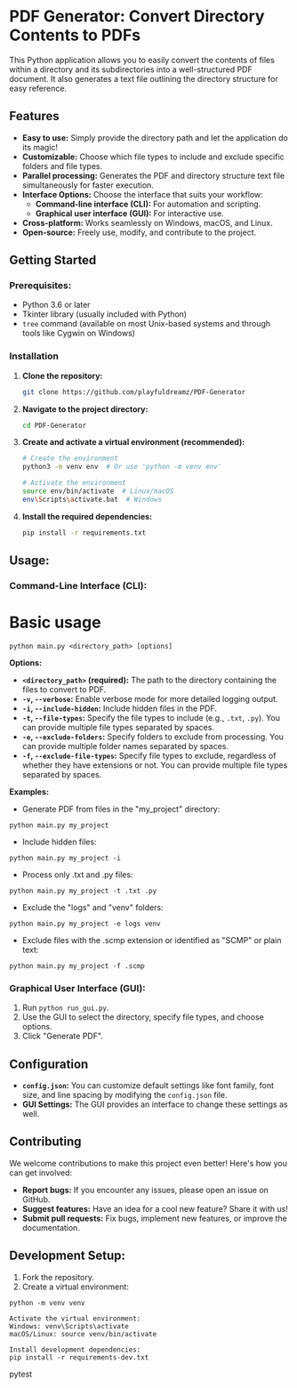# PDF Generator: Convert Directory Contents to PDFs

This Python application allows you to easily convert the contents of files within a directory and its subdirectories into a well-structured PDF document. It also generates a text file outlining the directory structure for easy reference.

## Features

*   **Easy to use:** Simply provide the directory path and let the application do its magic!
*   **Customizable:** Choose which file types to include and exclude specific folders and file types. 
*   **Parallel processing:** Generates the PDF and directory structure text file simultaneously for faster execution.
*   **Interface Options:** Choose the interface that suits your workflow:
    *   **Command-line interface (CLI):** For automation and scripting.
    *   **Graphical user interface (GUI):** For interactive use. 
*   **Cross-platform:** Works seamlessly on Windows, macOS, and Linux.
*   **Open-source:** Freely use, modify, and contribute to the project. 

## Getting Started

### Prerequisites:

*   Python 3.6 or later
*   Tkinter library (usually included with Python) 
*   `tree` command (available on most Unix-based systems and through tools like Cygwin on Windows)

### Installation

1. **Clone the repository:**
   ```bash
   git clone https://github.com/playfuldreamz/PDF-Generator
   ```

2. **Navigate to the project directory:**
   ```bash
   cd PDF-Generator
   ```

3. **Create and activate a virtual environment (recommended):**
   ```bash
   # Create the environment
   python3 -m venv env  # Or use 'python -m venv env'

   # Activate the environment
   source env/bin/activate  # Linux/macOS
   env\Scripts\activate.bat  # Windows
   ```

4. **Install the required dependencies:**
   ```bash
   pip install -r requirements.txt
   ```

## Usage:

### Command-Line Interface (CLI):
# Basic usage
```
python main.py <directory_path> [options]
```

**Options:**

*   **`<directory_path>` (required):** The path to the directory containing the files to convert to PDF. 
*   **`-v`, `--verbose`:** Enable verbose mode for more detailed logging output.
*   **`-i`, `--include-hidden`:** Include hidden files in the PDF.
*   **`-t`, `--file-types`:** Specify the file types to include (e.g., `.txt`, `.py`). You can provide multiple file types separated by spaces. 
*   **`-e`, `--exclude-folders`:** Specify folders to exclude from processing. You can provide multiple folder names separated by spaces.
*   **`-f`, `--exclude-file-types`:** Specify file types to exclude, regardless of whether they have extensions or not. You can provide multiple file types separated by spaces. 

**Examples:**

*   Generate PDF from files in the "my\_project" directory:

```
python main.py my_project 
```

*   Include hidden files:

```
python main.py my_project -i
``` 

*   Process only .txt and .py files:

```
python main.py my_project -t .txt .py
``` 

*   Exclude the "logs" and "venv" folders:

```
python main.py my_project -e logs venv
``` 

*   Exclude files with the .scmp extension or identified as "SCMP" or plain text: 
```
python main.py my_project -f .scmp 
``` 

### Graphical User Interface (GUI):

1.  Run `python run_gui.py`.
2.  Use the GUI to select the directory, specify file types, and choose options. 
3.  Click "Generate PDF".

## Configuration

- **`config.json`:** You can customize default settings like font family, font size, and line spacing by modifying the `config.json` file.
- **GUI Settings:** The GUI provides an interface to change these settings as well.

## Contributing

We welcome contributions to make this project even better! Here's how you can get involved:

*   **Report bugs:** If you encounter any issues, please open an issue on GitHub.
*   **Suggest features:** Have an idea for a cool new feature? Share it with us!
*   **Submit pull requests:** Fix bugs, implement new features, or improve the documentation.

## Development Setup:

1.  Fork the repository.
2.  Create a virtual environment: 
```
python -m venv venv

Activate the virtual environment:
Windows: venv\Scripts\activate
macOS/Linux: source venv/bin/activate

Install development dependencies:
pip install -r requirements-dev.txt

```
pytest
``` 